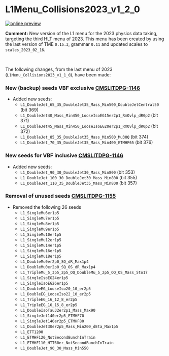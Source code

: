 # L1Menu_Collisions2023_v1_2_0

[![online preview](https://img.shields.io/badge/Online%20preview-click%20here-blue)](https://htmlpreview.github.io/?https://github.com/cms-l1-dpg/L1MenuRun3/blob/master/development/L1Menu_Collisions2023_v1_2_0/L1Menu_Collisions2023_v1_2_0.html)

**Comment:** 
New version of the L1 menu for the 2023 physics data taking, targeting the third HLT menu of 2023.
This menu has been created by using the last version of TME `0.15.3`, grammar `0.11` and updated scales to `scales_2023_02_16`.

<br/>

The following changes, from the last menu of 2023 (`L1Menu_Collisions2023_v1_1_0`), have been made:

### New (backup) seeds VBF exclusive [CMSLITDPG-1146](https://its.cern.ch/jira/browse/CMSLITDPG-1146)
   - Added new seeds:
      - `L1_DoubleJet_65_35_DoubleJet35_Mass_Min500_DoubleJetCentral50` (bit 369)
      - `L1_DoubleJet40_Mass_Min450_LooseIsoEG15er2p1_RmOvlp_dR0p2` (bit 371)
      - `L1_DoubleJet45_Mass_Min450_LooseIsoEG20er2p1_RmOvlp_dR0p2` (bit 372)
      - `L1_DoubleJet_85_35_DoubleJet35_Mass_Min500_Mu3OQ` (bit 374)
      - `L1_DoubleJet_70_35_DoubleJet35_Mass_Min400_ETMHF65` (bit 376)


### New seeds for VBF inclusive [CMSLITDPG-1146](https://its.cern.ch/jira/browse/CMSLITDPG-1146?focusedCommentId=4846462&page=com.atlassian.jira.plugin.system.issuetabpanels:comment-tabpanel#comment-4846462)
   - Added new seeds:
      - `L1_DoubleJet_90_30_DoubleJet30_Mass_Min800` (bit 353)
      - `L1_DoubleJet_100_30_DoubleJet30_Mass_Min800` (bit 355)
      - `L1_DoubleJet_110_35_DoubleJet35_Mass_Min800` (bit 357)

### Removal of unused seeds [CMSLITDPG-1155](https://its.cern.ch/jira/browse/CMSLITDPG-1155)
   - Removed the following 26 seeds
      - `L1_SingleMu6er1p5`
      - `L1_SingleMu7er1p5`
      - `L1_SingleMu8er1p5`
      - `L1_SingleMu9er1p5`
      - `L1_SingleMu10er1p5`
      - `L1_SingleMu12er1p5`
      - `L1_SingleMu14er1p5`
      - `L1_SingleMu16er1p5`
      - `L1_SingleMu18er1p5`
      - `L1_DoubleMu0er2p0_SQ_dR_Max1p4`
      - `L1_DoubleMu0er2p0_SQ_OS_dR_Max1p4`
      - `L1_TripleMu_5_3p5_2p5_OQ_DoubleMu_5_2p5_OQ_OS_Mass_5to17`
      - `L1_SingleIsoEG24er1p5`
      - `L1_SingleIsoEG26er1p5`
      - `L1_DoubleEG_LooseIso20_10_er2p5`
      - `L1_DoubleEG_LooseIso22_10_er2p5`
      - `L1_TripleEG_16_12_8_er2p5`
      - `L1_TripleEG_16_15_8_er2p5`
      - `L1_DoubleIsoTau32er2p1_Mass_Max90`
      - `L1_SingleJet140er2p5_ETMHF70`
      - `L1_SingleJet140er2p5_ETMHF80`
      - `L1_DoubleJet30er2p5_Mass_Min200_dEta_Max1p5`
      - `L1_ETT1200`
      - `L1_ETMHF120_NotSecondBunchInTrain`
      - `L1_ETMHF110_HTT60er_NotSecondBunchInTrain`
      - `L1_DoubleJet_90_30_Mass_Min550`

